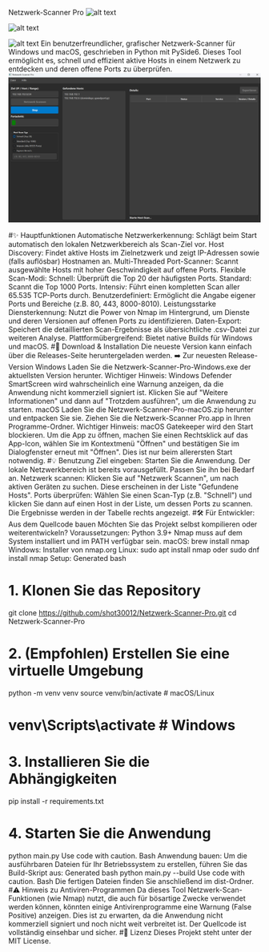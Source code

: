 Netzwerk-Scanner Pro
![alt text](https://img.shields.io/github/license/shot30012/Netzwerk-Scanner-Pro)

![alt text](https://img.shields.io/github/v/release/shot30012/Netzwerk-Scanner-Pro)

![alt text](https://img.shields.io/badge/Plattform-Windows%20%7C%20macOS-blue)
Ein benutzerfreundlicher, grafischer Netzwerk-Scanner für Windows und macOS, geschrieben in Python mit PySide6. Dieses Tool ermöglicht es, schnell und effizient aktive Hosts in einem Netzwerk zu entdecken und deren offene Ports zu überprüfen.
![alt text](screenshot-hosts.png)

#✨ Hauptfunktionen
Automatische Netzwerkerkennung: Schlägt beim Start automatisch den lokalen Netzwerkbereich als Scan-Ziel vor.
Host Discovery: Findet aktive Hosts im Zielnetzwerk und zeigt IP-Adressen sowie (falls auflösbar) Hostnamen an.
Multi-Threaded Port-Scanner: Scannt ausgewählte Hosts mit hoher Geschwindigkeit auf offene Ports.
Flexible Scan-Modi:
Schnell: Überprüft die Top 20 der häufigsten Ports.
Standard: Scannt die Top 1000 Ports.
Intensiv: Führt einen kompletten Scan aller 65.535 TCP-Ports durch.
Benutzerdefiniert: Ermöglicht die Angabe eigener Ports und Bereiche (z.B. 80, 443, 8000-8010).
Leistungsstarke Diensterkennung: Nutzt die Power von Nmap im Hintergrund, um Dienste und deren Versionen auf offenen Ports zu identifizieren.
Daten-Export: Speichert die detaillierten Scan-Ergebnisse als übersichtliche .csv-Datei zur weiteren Analyse.
Plattformübergreifend: Bietet native Builds für Windows und macOS.
#🚀 Download & Installation
Die neueste Version kann einfach über die Releases-Seite heruntergeladen werden.
➡️ Zur neuesten Release-Version
Windows
Laden Sie die Netzwerk-Scanner-Pro-Windows.exe der aktuellsten Version herunter.
Wichtiger Hinweis: Windows Defender SmartScreen wird wahrscheinlich eine Warnung anzeigen, da die Anwendung nicht kommerziell signiert ist. Klicken Sie auf "Weitere Informationen" und dann auf "Trotzdem ausführen", um die Anwendung zu starten.
macOS
Laden Sie die Netzwerk-Scanner-Pro-macOS.zip herunter und entpacken Sie sie.
Ziehen Sie die Netzwerk-Scanner Pro.app in Ihren Programme-Ordner.
Wichtiger Hinweis: macOS Gatekeeper wird den Start blockieren. Um die App zu öffnen, machen Sie einen Rechtsklick auf das App-Icon, wählen Sie im Kontextmenü "Öffnen" und bestätigen Sie im Dialogfenster erneut mit "Öffnen". Dies ist nur beim allerersten Start notwendig.
#💡 Benutzung
Ziel eingeben: Starten Sie die Anwendung. Der lokale Netzwerkbereich ist bereits vorausgefüllt. Passen Sie ihn bei Bedarf an.
Netzwerk scannen: Klicken Sie auf "Netzwerk Scannen", um nach aktiven Geräten zu suchen. Diese erscheinen in der Liste "Gefundene Hosts".
Ports überprüfen: Wählen Sie einen Scan-Typ (z.B. "Schnell") und klicken Sie dann auf einen Host in der Liste, um dessen Ports zu scannen. Die Ergebnisse werden in der Tabelle rechts angezeigt.
#🛠️ Für Entwickler: Aus dem Quellcode bauen
Möchten Sie das Projekt selbst kompilieren oder weiterentwickeln?
Voraussetzungen:
Python 3.9+
Nmap muss auf dem System installiert und im PATH verfügbar sein.
macOS: brew install nmap
Windows: Installer von nmap.org
Linux: sudo apt install nmap oder sudo dnf install nmap
Setup:
Generated bash
# 1. Klonen Sie das Repository
git clone https://github.com/shot30012/Netzwerk-Scanner-Pro.git
cd Netzwerk-Scanner-Pro

# 2. (Empfohlen) Erstellen Sie eine virtuelle Umgebung
python -m venv venv
source venv/bin/activate  # macOS/Linux
# venv\Scripts\activate    # Windows

# 3. Installieren Sie die Abhängigkeiten
pip install -r requirements.txt

# 4. Starten Sie die Anwendung
python main.py
Use code with caution.
Bash
Anwendung bauen:
Um die ausführbaren Dateien für Ihr Betriebssystem zu erstellen, führen Sie das Build-Skript aus:
Generated bash
python main.py --build
Use code with caution.
Bash
Die fertigen Dateien finden Sie anschließend im dist-Ordner.
#⚠️ Hinweis zu Antiviren-Programmen
Da dieses Tool Netzwerk-Scan-Funktionen (wie Nmap) nutzt, die auch für bösartige Zwecke verwendet werden können, könnten einige Antivirenprogramme eine Warnung (False Positive) anzeigen. Dies ist zu erwarten, da die Anwendung nicht kommerziell signiert und noch nicht weit verbreitet ist. Der Quellcode ist vollständig einsehbar und sicher.
#📜 Lizenz
Dieses Projekt steht unter der MIT License.
